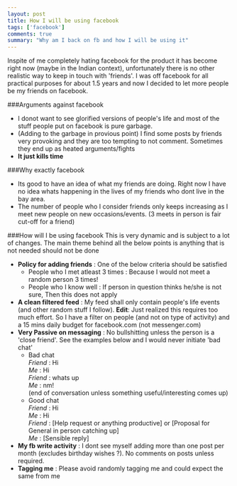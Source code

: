 ```yaml
---
layout: post
title: How I will be using facebook
tags: ['facebook']
comments: true
summary: "Why am I back on fb and how I will be using it"
---
```

Inspite of me completely hating facebook for the product it has become right now (maybe in the Indian context), unfortunately there is no other realistic way to keep in touch with 'friends'. I was off facebook for all practical purposes for about 1.5 years and now I decided to let more people be my friends on facebook.

###Arguments against facebook

- I donot want to see glorified versions of people's life and most of the stuff people put on facebook is pure garbage.
- (Adding to the garbage in provious point) I find some posts by friends very provoking and they are too tempting to not comment. Sometimes they end up as heated arguments/fights
- **It just kills time**

###Why exactly facebook
- Its good to have an idea of what my friends are doing. Right now I have no idea whats happening in the lives of my friends who dont live in the bay area.
- The number of people who I consider friends only keeps increasing as I meet new people on new occasions/events. (3 meets in person is fair cut-off for a friend)

###How will I be using facebook
This is very dynamic and is subject to a lot of changes. The main theme behind all the below points is anything that is not needed should not be done

- **Policy for adding friends** : One of the below criteria should be satisfied
  - People who I met atleast 3 times : Because I would not meet a random person 3 times!
  - People who I know well : If person in question thinks he/she is not sure, Then this does not apply
- **A clean filtered feed** : My feed shall only contain people's life events (and other random stuff I follow). **Edit**: Just realized this requires too much effort. So I have a filter on people (and not on type of activity) and a 15 mins daily budget for facebook.com (not messenger.com)
- **Very Passive on messaging** : No bullshitting unless the person is a 'close friend'. See the examples below and I would never initiate 'bad chat'
  - Bad chat  
    _Friend_ : Hi  
    _Me_ : Hi  
    _Friend_ : whats up  
    _Me_ : nm!  
    (end of conversation unless something useful/interesting comes up)
  - Good chat  
    _Friend_ : Hi  
    _Me_ : Hi  
    _Friend_ : [Help request or anything productive] or [Proposal for General in person catching up]  
    _Me_ : [Sensible reply]  
- **My fb write activity** : I dont see myself adding more than one post per month (excludes birthday wishes ?). No comments on posts unless required.
- **Tagging me** : Please avoid randomly tagging me and could expect the same from me

